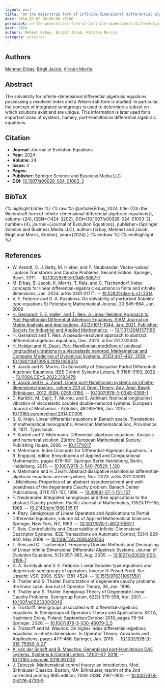 ```yaml
---
layout: post
title: "On the Weierstraß form of infinite-dimensional differential algebraic equations"
date: 2024-09-02 00:00:00 +0100
permalink: on-the-weierstrass-form-of-infinite-dimensional-differential-algebraic-equations
year: 2024
authors: Mehmet Erbay, Birgit Jacob, Kirsten Morris
category: articles
---
```

 
## Authors
[Mehmet Erbay](authors/mehmet_erbay), [Birgit Jacob](authors/birgit_jacob), [Kirsten Morris](authors/kirsten_morris)
 
## Abstract
The solvability for infinite-dimensional differential algebraic equations possessing a resolvent index and a Weierstraß form is studied. In particular, the concept of integrated semigroups is used to determine a subset on which solutions exist and are unique. This information is later used for a important class of systems, namely, port-Hamiltonian differential algebraic equations.
 
## Citation
- **Journal:** Journal of Evolution Equations
- **Year:** 2024
- **Volume:** 24
- **Issue:** 4
- **Pages:** 
- **Publisher:** Springer Science and Business Media LLC
- **DOI:** [10.1007/s00028-024-01003-3](https://doi.org/10.1007/s00028-024-01003-3)
 
## BibTeX
{% highlight bibtex %}
{% raw %}
@article{Erbay_2024,
  title={{On the Weierstraß form of infinite-dimensional differential algebraic equations}},
  volume={24},
  ISSN={1424-3202},
  DOI={10.1007/s00028-024-01003-3},
  number={4},
  journal={Journal of Evolution Equations},
  publisher={Springer Science and Business Media LLC},
  author={Erbay, Mehmet and Jacob, Birgit and Morris, Kirsten},
  year={2024}
}
{% endraw %}
{% endhighlight %}
 
## References
- W. Arendt, C. J. Batty, M. Hieber, and F. Neubrander. Vector-valued Laplace Transforms and Cauchy Problems: Second Edition. Springer, Basel, 2011. -- [10.1007/978-3-0348-0087-7](https://doi.org/10.1007/978-3-0348-0087-7)
- M. Erbay, B. Jacob, K. Morris, T. Reis, and C. Tischendorf. Index concepts for linear differential-algebraic equations in finite and infinite dimensions, Jan. 2024. arXiv:2401.01771. -- [10.52825/dae-p.v2i.2514](https://doi.org/10.52825/dae-p.v2i.2514)
- V. E. Fedorov and O. A. Ruzakova. On solvability of perturbed Sobolev type equations St Petersburg Mathematical Journal, 20:645–664, Jun. 2009
- [H. Gernandt, F. E. Haller, and T. Reis. A Linear Relation Approach to Port-Hamiltonian Differential-Algebraic Equations. SIAM Journal on Matrix Analysis and Applications, 42(2):1011–1044, Jan. 2021. Publisher: Society for Industrial and Applied Mathematics.](a-linear-relation-approach-to-port-hamiltonian-differential-algebraic-equations) -- [10.1137/20M1371166](https://doi.org/10.1137/20M1371166)
- H. Gernandt and T. Reis. A pseudo-resolvent approach to abstract differential-algebraic equations, Dec. 2023. arXiv:2312.02303.
- [H. Heidari and H. Zwart. Port-Hamiltonian modelling of nonlocal longitudinal vibrations in a viscoelastic nanorod. Mathematical and Computer Modelling of Dynamical Systems, 25(5):447–462, 2019.](port-hamiltonian-modelling-of-nonlocal-longitudinal-vibrations-in-a-viscoelastic-nanorod) -- [10.1080/13873954.2019.1659374](https://doi.org/10.1080/13873954.2019.1659374)
- B. Jacob and K. Morris. On Solvability of Dissipative Partial Differential-Algebraic Equations. IEEE Control Systems Letters, 6:3188–3193, 2022. -- [10.1109/LCSYS.2022.3183479](https://doi.org/10.1109/LCSYS.2022.3183479)
- [B. Jacob and H. J. Zwart. Linear port-Hamiltonian systems on infinite-dimensional spaces., volume 223 of Oper. Theory: Adv. Appl. Basel: Birkhäuser, 2012. ISSN: 0255-0156.](linear-port-hamiltonian-systems-on-infinite-dimensional-spaces) -- [10.1007/978-3-0348-0399-1](https://doi.org/10.1007/978-3-0348-0399-1)
- D. Karličić, M. Cajić, T. Murmu, and S. Adhikari. Nonlocal longitudinal vibration of viscoelastic coupled double-nanorod systems. European Journal of Mechanics - A/Solids, 49:183–196, Jan. 2015. -- [10.1016/j.euromechsol.2014.07.005](https://doi.org/10.1016/j.euromechsol.2014.07.005)
- S. G. Krejn. Linear differential equations in Banach space. Translations of mathematical monographs. American Mathematical Soc, Providence, RI, 1971. Type: book.
- P. Kunkel and V. Mehrmann. Differential-algebraic equations. Analysis and numerical solution. Zürich: European Mathematical Society Publishing House, 2006. -- [10.4171/017](https://doi.org/10.4171/017)
- V. Mehrmann. Index Concepts for Differential-Algebraic Equations. In B. Engquist, editor, Encyclopedia of Applied and Computational Mathematics, pages 676–681. Springer Berlin Heidelberg, Berlin, Heidelberg, 2015. -- [10.1007/978-3-540-70529-1_120](https://doi.org/10.1007/978-3-540-70529-1_120)
- V. Mehrmann and H. Zwart. Abstract dissipative Hamiltonian differential-algebraic equations are everywhere, Nov. 2023. arXiv:2311.03091.
- I. Melnikova. Properties of an abstract pseudoresolvent and well-posedness of the degenerate Cauchy problem. Banach Center Publications, 37(1):151–157, 1996. -- [10.4064/-37-1-151-157](https://doi.org/10.4064/-37-1-151-157)
- F. Neubrander. Integrated semigroups and their applications to the abstract Cauchy problem. Pacific Journal of Mathematics, 135(1):111–155, 1988. -- [10.2140/pjm.1988.135.111](https://doi.org/10.2140/pjm.1988.135.111)
- A. Pazy. Semigroups of Linear Operators and Applications to Partial Differential Equations, volume 44 of Applied Mathematical Sciences. Springer, New York, NY, 1983. -- [10.1007/978-1-4612-5561-1](https://doi.org/10.1007/978-1-4612-5561-1)
- T. Reis. Controllability and Observability of Infinite-Dimensional Descriptor Systems. IEEE Transactions on Automatic Control, 53(4):929–940, May 2008. -- [10.1109/TAC.2008.920236](https://doi.org/10.1109/TAC.2008.920236)
- T. Reis and C. Tischendorf. Frequency Domain Methods and Decoupling of Linear Infinite Dimensional Differential Algebraic Systems. Journal of Evolution Equations, 5(3):357–385, Aug. 2005. -- [10.1007/s00028-005-0198-7](https://doi.org/10.1007/s00028-005-0198-7)
- G. A. Sviridyuk and V. E. Fedorov. Linear Sobolev type equations and degenerate semigroups of operators. Inverse Ill-Posed Probl. Ser. Utrecht: VSP, 2003. ISSN: 1381-4524. -- [10.1515/9783110915501](https://doi.org/10.1515/9783110915501)
- B. Thaller and S. Thaller. Factorization of degenerate cauchy problems: the linear case. Journal of Operator Theory, 36, Jan. 1996.
- B. Thaller and S. Thaller. Semigroup Theory of Degenerate Linear Cauchy Problems. Semigroup Forum, 62(3):375–398, Apr. 2001. -- [10.1007/s002330010046](https://doi.org/10.1007/s002330010046)
- S. Trostorff. Semigroups associated with differential-algebraic equations. In Semigroups of Operators-Theory and Applications: SOTA, Kazimierz Dolny, Poland, September/October 2018, pages 79–94. Springer, 2020. -- [10.1007/978-3-030-46079-2_5](https://doi.org/10.1007/978-3-030-46079-2_5)
- S. Trostorff and M. Waurick. On higher index differential-algebraic equations in infinite dimensions. In Operator Theory: Advances and Applications, pages 477–486. Springer, Jan. 2018. -- [10.1007/978-3-319-75996-8_27](https://doi.org/10.1007/978-3-319-75996-8_27)
- [A. van der Schaft and B. Maschke. Generalized port-Hamiltonian DAE systems. Systems & Control Letters, 121:31–37, 2018.](generalized-port-hamiltonian-dae-systems) -- [10.1016/j.sysconle.2018.09.008](https://doi.org/10.1016/j.sysconle.2018.09.008)
- J. Zabczyk. Mathematical control theory: an introduction. Mod. Birkhäuser Classics. Boston, MA: Birkhäuser, reprint of the 2nd corrected printing 1995 edition, 2008. ISSN: 2197-1803. -- [10.1007/978-0-8176-4733-9](https://doi.org/10.1007/978-0-8176-4733-9)

